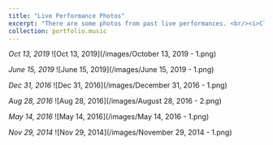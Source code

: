 ```yaml
---
title: "Live Performance Photos"
excerpt: "There are some photos from past live performances. <br/><i>Click the title to see more details.<i/><img src='/images/live_icon.png'>"
collection: portfolio.music
---
```



*Oct 13, 2019*
![Oct 13, 2019](/images/October 13, 2019 - 1.png)

*June 15, 2019*
![June 15, 2019](/images/June 15, 2019 - 1.png)

*Dec 31, 2016*
![Dec 31, 2016](/images/December 31, 2016 - 1.png)

*Aug 28, 2016*
![Aug 28, 2016](/images/August 28, 2016 - 2.png)

*May 14, 2016*
![May 14, 2016](/images/May 14, 2016 - 1.png)

*Nov 29, 2014*
![Nov 29, 2014](/images/November 29, 2014 - 1.png)


